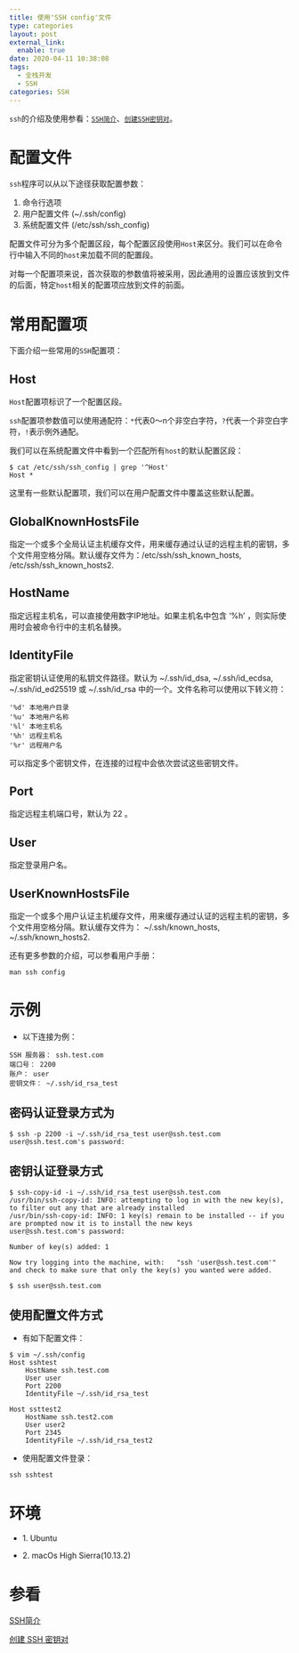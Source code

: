 ```yaml
---
title: 使用'SSH config'文件
type: categories
layout: post
external_link:
  enable: true
date: 2020-04-11 10:38:08
tags:
  - 全栈开发
  - SSH
categories: SSH
---
```



`ssh`的介绍及使用参看：[`SSH简介`](/SSH/SSH-简介/#more "SSH 简介")、[`创建SSH密钥对`](/SSH/创建SSH密钥对/#more "创建 SSH 密钥对")。

<!-- more -->
# 配置文件

`ssh`程序可以从以下途径获取配置参数：

1. 命令行选项
2. 用户配置文件 (~/.ssh/config)
3. 系统配置文件 (/etc/ssh/ssh_config)

配置文件可分为多个配置区段，每个配置区段使用`Host`来区分。我们可以在命令行中输入不同的`host`来加载不同的配置段。

对每一个配置项来说，首次获取的参数值将被采用，因此通用的设置应该放到文件的后面，特定`host`相关的配置项应放到文件的前面。

# 常用配置项

下面介绍一些常用的`SSH`配置项：

## Host

`Host`配置项标识了一个配置区段。

`ssh`配置项参数值可以使用通配符：`*`代表0～n个非空白字符，`?`代表一个非空白字符，`!`表示例外通配。

我们可以在系统配置文件中看到一个匹配所有`host`的默认配置区段：

```
$ cat /etc/ssh/ssh_config | grep '^Host'
Host *
```

这里有一些默认配置项，我们可以在用户配置文件中覆盖这些默认配置。

## GlobalKnownHostsFile

指定一个或多个全局认证主机缓存文件，用来缓存通过认证的远程主机的密钥，多个文件用空格分隔。默认缓存文件为：/etc/ssh/ssh\_known\_hosts, /etc/ssh/ssh\_known\_hosts2.

## HostName

指定远程主机名，可以直接使用数字IP地址。如果主机名中包含 ‘%h’ ，则实际使用时会被命令行中的主机名替换。

## IdentityFile

指定密钥认证使用的私钥文件路径。默认为 ~/.ssh/id\_dsa, ~/.ssh/id\_ecdsa, ~/.ssh/id\_ed25519 或 ~/.ssh/id\_rsa 中的一个。文件名称可以使用以下转义符：

```
'%d' 本地用户目录
'%u' 本地用户名称
'%l' 本地主机名
'%h' 远程主机名
'%r' 远程用户名
```

可以指定多个密钥文件，在连接的过程中会依次尝试这些密钥文件。

## Port

指定远程主机端口号，默认为 22 。

## User

指定登录用户名。

## UserKnownHostsFile

指定一个或多个用户认证主机缓存文件，用来缓存通过认证的远程主机的密钥，多个文件用空格分隔。默认缓存文件为： ~/.ssh/known\_hosts, ~/.ssh/known\_hosts2.

还有更多参数的介绍，可以参看用户手册：

```
man ssh config
```

# 示例

- 以下连接为例：

```
SSH 服务器： ssh.test.com
端口号： 2200
账户： user
密钥文件： ~/.ssh/id_rsa_test
```

## 密码认证登录方式为

```
$ ssh -p 2200 -i ~/.ssh/id_rsa_test user@ssh.test.com
user@ssh.test.com's password:
```

## 密钥认证登录方式

```
$ ssh-copy-id -i ~/.ssh/id_rsa_test user@ssh.test.com
/usr/bin/ssh-copy-id: INFO: attempting to log in with the new key(s), to filter out any that are already installed
/usr/bin/ssh-copy-id: INFO: 1 key(s) remain to be installed -- if you are prompted now it is to install the new keys
user@ssh.test.com's password:

Number of key(s) added: 1

Now try logging into the machine, with:   "ssh 'user@ssh.test.com'"
and check to make sure that only the key(s) you wanted were added.

$ ssh user@ssh.test.com
```

## 使用配置文件方式

- 有如下配置文件：

```
$ vim ~/.ssh/config
Host sshtest
    HostName ssh.test.com
    User user
    Port 2200
    IdentityFile ~/.ssh/id_rsa_test

Host ssttest2
    HostName ssh.test2.com
    User user2
    Port 2345
    IdentityFile ~/.ssh/id_rsa_test2
```

- 使用配置文件登录：

```
ssh sshtest
```

# 环境

- 1\. Ubuntu

- 2\. macOs High Sierra(10.13.2)

# 参看

[SSH简介](/SSH/SSH-简介/#more "SSH 简介")

[创建 SSH 密钥对](/SSH/创建SSH密钥对/#more "创建 SSH 密钥对")

